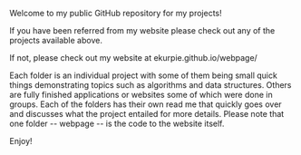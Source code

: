 Welcome to my public GitHub repository for my projects!

If you have been referred from my website please check out any of the projects available above.

If not, please check out my website at ekurpie.github.io/webpage/ 

Each folder is an individual project with some of them being small quick things demonstrating topics such as algorithms and data structures.
Others are fully finished applications or websites some of which were done in groups. Each of the folders has their own read me that quickly
goes over and discusses what the project entailed for more details. Please note that one folder -- webpage -- is the code to the website itself.

Enjoy!